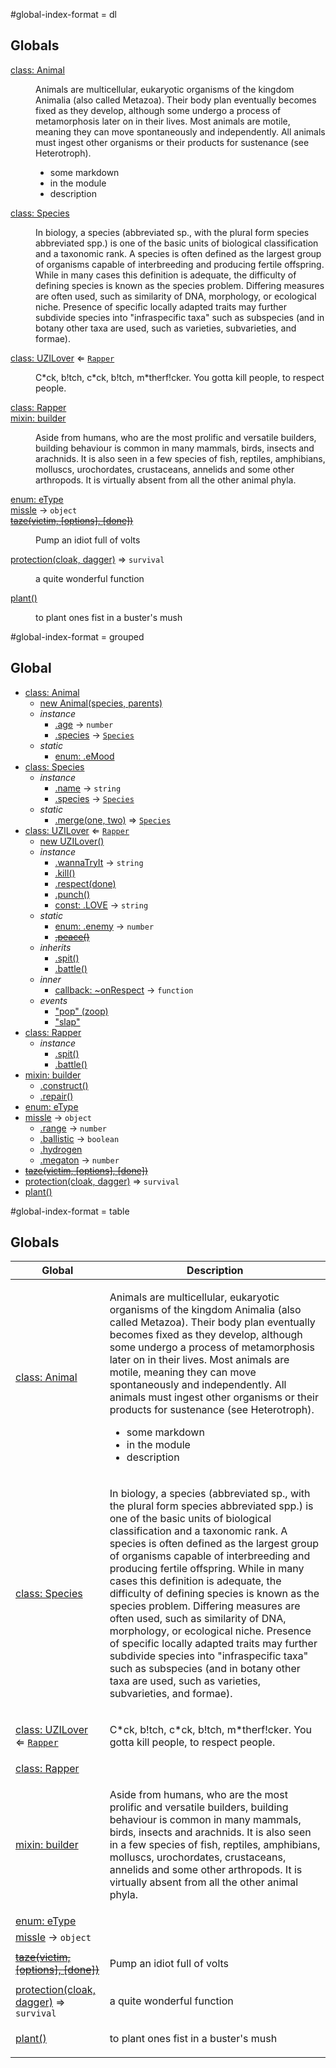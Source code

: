 #global-index-format = dl
## Globals
<dl>
<dt><a href="#Animal">class: Animal</a></dt>
<dd><p>Animals are multicellular, eukaryotic organisms of the kingdom Animalia (also called Metazoa). Their body plan eventually becomes fixed as they develop, although some undergo a process of metamorphosis later on in their lives. Most animals are motile, meaning they can move spontaneously and independently. All animals must ingest other organisms or their products for sustenance (see Heterotroph).</p>
<ul>
<li>some markdown</li>
<li>in the module</li>
<li>description</li>
</ul>
</dd>
<dt><a href="#Species">class: Species</a></dt>
<dd><p>In biology, a species (abbreviated sp., with the plural form species abbreviated spp.) is one of the basic units of biological classification and a taxonomic rank. A species is often defined as the largest group of organisms capable of interbreeding and producing fertile offspring. While in many cases this definition is adequate, the difficulty of defining species is known as the species problem. Differing measures are often used, such as similarity of DNA, morphology, or ecological niche. Presence of specific locally adapted traits may further subdivide species into &quot;infraspecific taxa&quot; such as subspecies (and in botany other taxa are used, such as varieties, subvarieties, and formae).</p>
</dd>
<dt><a href="#UZILover">class: UZILover</a> ⇐ <code><a href="#Rapper">Rapper</a></code></dt>
<dd><p>C*ck, b!tch, c*ck, b!tch, m*therf!cker. You gotta kill people, to respect people.</p>
</dd>
<dt><a href="#Rapper">class: Rapper</a></dt>
<dd></dd>
<dt><a href="#builder">mixin: builder</a></dt>
<dd><p>Aside from humans, who are the most prolific and versatile builders, building behaviour is common in many mammals, birds, insects and arachnids. It is also seen in a few species of fish, reptiles, amphibians, molluscs, urochordates, crustaceans, annelids and some other arthropods. It is virtually absent from all the other animal phyla.</p>
</dd>
<dt><a href="#eType">enum: eType</a></dt>
<dd></dd>
<dt><a href="#missle">missle</a> → <code>object</code></dt>
<dd></dd>
<dt><del><a href="#taze">taze(victim, [options], [done])</a></del></dt>
<dd><p>Pump an idiot full of volts</p>
</dd>
<dt><a href="#protection">protection(cloak, dagger)</a> ⇒ <code>survival</code></dt>
<dd><p>a quite wonderful function</p>
</dd>
<dt><a href="#plant">plant()</a></dt>
<dd><p>to plant ones fist in a buster&#39;s mush</p>
</dd>
</dl>


#global-index-format = grouped
## Global
* [class: Animal](#Animal)
  * [new Animal(species, parents)](#new_Animal_new)
  * _instance_
    * [.age](#Animal#age) → <code>number</code>
    * [.species](#Animal#species) → <code>[Species](#Species)</code>
  * _static_
    * [enum: .eMood](#Animal.eMood)
* [class: Species](#Species)
  * _instance_
    * [.name](#Species#name) → <code>string</code>
    * [.species](#Species#species) → <code>[Species](#Species)</code>
  * _static_
    * [.merge(one, two)](#Species.merge) ⇒ <code>[Species](#Species)</code>
* [class: UZILover](#UZILover) ⇐ <code>[Rapper](#Rapper)</code>
  * [new UZILover()](#new_UZILover_new)
  * _instance_
    * [.wannaTryIt](#UZILover#wannaTryIt) → <code>string</code>
    * [.kill()](#UZILover#kill)
    * [.respect(done)](#UZILover#respect)
    * [.punch()](#UZILover#punch)
    * [const: .LOVE](#UZILover#LOVE) → <code>string</code>
  * _static_
    * [enum: .enemy](#UZILover.enemy) → <code>number</code>
    * ~~[.peace()](#UZILover.peace)~~
  * _inherits_
    * [.spit()](#Rapper#spit)
    * [.battle()](#Rapper#battle)
  * _inner_
    * [callback: ~onRespect](#UZILover..onRespect) → <code>function</code>
  * _events_
    * ["pop" (zoop)](#UZILover#event_pop)
    * ["slap"](#UZILover#event_slap)
* [class: Rapper](#Rapper)
  * _instance_
    * [.spit()](#Rapper#spit)
    * [.battle()](#Rapper#battle)
* [mixin: builder](#builder)
  * [.construct()](#builder.construct)
  * [.repair()](#builder.repair)
* [enum: eType](#eType)
* [missle](#missle) → <code>object</code>
  * [.range](#missle.range) → <code>number</code>
  * [.ballistic](#missle.ballistic) → <code>boolean</code>
  * [.hydrogen](#missle.hydrogen)
  * [.megaton](#missle.megaton) → <code>number</code>
* ~~[taze(victim, [options], [done])](#taze)~~
* [protection(cloak, dagger)](#protection) ⇒ <code>survival</code>
* [plant()](#plant)



#global-index-format = table
## Globals
<table>
  <thead>
    <tr>
      <th>Global</th><th>Description</th>
    </tr>
  </thead>
  <tbody>
<tr>
    <td><a href="#Animal">class: Animal</a></td>
    <td><p>Animals are multicellular, eukaryotic organisms of the kingdom Animalia (also called Metazoa). Their body plan eventually becomes fixed as they develop, although some undergo a process of metamorphosis later on in their lives. Most animals are motile, meaning they can move spontaneously and independently. All animals must ingest other organisms or their products for sustenance (see Heterotroph).</p>
<ul>
<li>some markdown</li>
<li>in the module</li>
<li>description</li>
</ul>
</td>
    </tr>
<tr>
    <td><a href="#Species">class: Species</a></td>
    <td><p>In biology, a species (abbreviated sp., with the plural form species abbreviated spp.) is one of the basic units of biological classification and a taxonomic rank. A species is often defined as the largest group of organisms capable of interbreeding and producing fertile offspring. While in many cases this definition is adequate, the difficulty of defining species is known as the species problem. Differing measures are often used, such as similarity of DNA, morphology, or ecological niche. Presence of specific locally adapted traits may further subdivide species into &quot;infraspecific taxa&quot; such as subspecies (and in botany other taxa are used, such as varieties, subvarieties, and formae).</p>
</td>
    </tr>
<tr>
    <td><a href="#UZILover">class: UZILover</a> ⇐ <code><a href="#Rapper">Rapper</a></code></td>
    <td><p>C*ck, b!tch, c*ck, b!tch, m*therf!cker. You gotta kill people, to respect people.</p>
</td>
    </tr>
<tr>
    <td><a href="#Rapper">class: Rapper</a></td>
    <td></td>
    </tr>
<tr>
    <td><a href="#builder">mixin: builder</a></td>
    <td><p>Aside from humans, who are the most prolific and versatile builders, building behaviour is common in many mammals, birds, insects and arachnids. It is also seen in a few species of fish, reptiles, amphibians, molluscs, urochordates, crustaceans, annelids and some other arthropods. It is virtually absent from all the other animal phyla.</p>
</td>
    </tr>
<tr>
    <td><a href="#eType">enum: eType</a></td>
    <td></td>
    </tr>
<tr>
    <td><a href="#missle">missle</a> → <code>object</code></td>
    <td></td>
    </tr>
<tr>
    <td><del><a href="#taze">taze(victim, [options], [done])</a></del></td>
    <td><p>Pump an idiot full of volts</p>
</td>
    </tr>
<tr>
    <td><a href="#protection">protection(cloak, dagger)</a> ⇒ <code>survival</code></td>
    <td><p>a quite wonderful function</p>
</td>
    </tr>
<tr>
    <td><a href="#plant">plant()</a></td>
    <td><p>to plant ones fist in a buster&#39;s mush</p>
</td>
    </tr>
</tbody>
</table>


